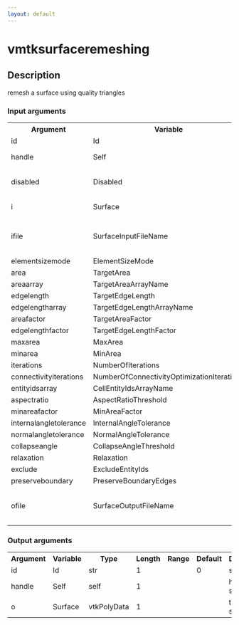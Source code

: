 ```yaml
---
layout: default
---
```

<h1>vmtksurfaceremeshing</h1>
<h2>Description</h2>
remesh a surface using quality triangles
<h3>Input arguments</h3>
<table class="vmtkscripts">
<tr>
<th>Argument</th><th>Variable</th><th>Type</th><th>Length</th><th>Range</th><th>Default</th><th>Description</th>
</tr>
<tr><td>id</td><td>Id</td><td>str</td><td>1</td><td></td><td>0</td><td>script id</td>
</tr>
<tr><td>handle</td><td>Self</td><td>self</td><td>1</td><td></td><td></td><td>handle to self</td>
</tr>
<tr><td>disabled</td><td>Disabled</td><td>bool</td><td>1</td><td></td><td>0</td><td>disable execution and piping</td>
</tr>
<tr><td>i</td><td>Surface</td><td>vtkPolyData</td><td>1</td><td></td><td></td><td>the input surface</td>
</tr>
<tr><td>ifile</td><td>SurfaceInputFileName</td><td>str</td><td>1</td><td></td><td></td><td>filename for the default Surface reader</td>
</tr>
<tr><td>elementsizemode</td><td>ElementSizeMode</td><td>str</td><td>1</td><td>["area","edgelength","areaarray","edgelengtharray"]</td><td>area</td><td></td>
</tr>
<tr><td>area</td><td>TargetArea</td><td>float</td><td>1</td><td>(0.0,)</td><td>1.0</td><td></td>
</tr>
<tr><td>areaarray</td><td>TargetAreaArrayName</td><td>str</td><td>1</td><td></td><td>TargetArea</td><td></td>
</tr>
<tr><td>edgelength</td><td>TargetEdgeLength</td><td>float</td><td>1</td><td>(0.0,)</td><td>1.0</td><td></td>
</tr>
<tr><td>edgelengtharray</td><td>TargetEdgeLengthArrayName</td><td>str</td><td>1</td><td></td><td></td><td></td>
</tr>
<tr><td>areafactor</td><td>TargetAreaFactor</td><td>float</td><td>1</td><td>(0.0,)</td><td>1.0</td><td></td>
</tr>
<tr><td>edgelengthfactor</td><td>TargetEdgeLengthFactor</td><td>float</td><td>1</td><td>(0.0,)</td><td>1.0</td><td></td>
</tr>
<tr><td>maxarea</td><td>MaxArea</td><td>float</td><td>1</td><td>(0.0,)</td><td>1e+16</td><td></td>
</tr>
<tr><td>minarea</td><td>MinArea</td><td>float</td><td>1</td><td>(0.0,)</td><td>0.0</td><td></td>
</tr>
<tr><td>iterations</td><td>NumberOfIterations</td><td>int</td><td>1</td><td>(0,)</td><td>10</td><td></td>
</tr>
<tr><td>connectivityiterations</td><td>NumberOfConnectivityOptimizationIterations</td><td>int</td><td>1</td><td>(0,)</td><td>20</td><td></td>
</tr>
<tr><td>entityidsarray</td><td>CellEntityIdsArrayName</td><td>str</td><td>1</td><td></td><td>None</td><td></td>
</tr>
<tr><td>aspectratio</td><td>AspectRatioThreshold</td><td>float</td><td>1</td><td>(0.0,)</td><td>1.2</td><td></td>
</tr>
<tr><td>minareafactor</td><td>MinAreaFactor</td><td>float</td><td>1</td><td>(0.0,)</td><td>0.5</td><td></td>
</tr>
<tr><td>internalangletolerance</td><td>InternalAngleTolerance</td><td>float</td><td>1</td><td>(0.0,)</td><td>0.0</td><td></td>
</tr>
<tr><td>normalangletolerance</td><td>NormalAngleTolerance</td><td>float</td><td>1</td><td>(0.0,)</td><td>0.2</td><td></td>
</tr>
<tr><td>collapseangle</td><td>CollapseAngleThreshold</td><td>float</td><td>1</td><td>(0.0,)</td><td>0.2</td><td></td>
</tr>
<tr><td>relaxation</td><td>Relaxation</td><td>float</td><td>1</td><td>(0.5,)</td><td>0.5</td><td></td>
</tr>
<tr><td>exclude</td><td>ExcludeEntityIds</td><td>int</td><td>-1</td><td></td><td>[]</td><td></td>
</tr>
<tr><td>preserveboundary</td><td>PreserveBoundaryEdges</td><td>bool</td><td>1</td><td></td><td>0</td><td></td>
</tr>
<tr><td>ofile</td><td>SurfaceOutputFileName</td><td>str</td><td>1</td><td></td><td></td><td>filename for the default Surface writer</td>
</tr>
</table><h3>Output arguments</h3>
<table class="vmtkscripts">
<tr>
<th>Argument</th><th>Variable</th><th>Type</th><th>Length</th><th>Range</th><th>Default</th><th>Description</th>
</tr>
<tr><td>id</td><td>Id</td><td>str</td><td>1</td><td></td><td>0</td><td>script id</td>
</tr>
<tr><td>handle</td><td>Self</td><td>self</td><td>1</td><td></td><td></td><td>handle to self</td>
</tr>
<tr><td>o</td><td>Surface</td><td>vtkPolyData</td><td>1</td><td></td><td></td><td>the output surface</td>
</tr>
</table>
